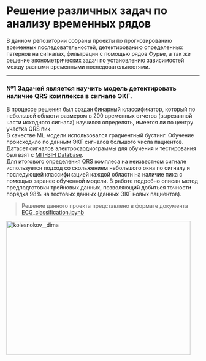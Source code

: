 # Решение различных задач по анализу временных рядов
В данном репозитории собраны проекты по прогнозированию временных последовательностей, детектированию определенных патернов на сигналах, фильтрации с помощью рядов Фурье, а так же решение эконометрических задач по установлению зависимостей между разными временными последовательностями.

---

### №1 Задачей является научить модель детектировать наличие QRS комплекса в сигнале ЭКГ.
В процессе решения был создан бинарный классификатор, который по небольшой области размером в 200 временных отчетов (вырезанной части исходного сигнала) научился определять, имеется ли по центру участка QRS пик. <br/>
В качестве ML модели использовался градиентный бустинг. Обучение происходило по данным ЭКГ сигналов большого числа пациентов. Датасет сигналов электрокардиограммы для обучения и тестирования был взят с [MIT-BIH Database](https://www.kaggle.com/datasets/mondejar/mitbih-database?resource=download&select=100.csv). <br/>
Для итогового определения QRS комплеса на неизвестном сигнале используется подход со скольжением небольшого окна по сигналу и последующей классификацией каждой области на наличие пика с помощью заранее обученной модели.
В работе подробно описан метод предподготовки трейновых данных, позволяющий добиться точности порядка 98% на тестовых данных (данных ЭКГ новых пациентов).
> Решение данного проекта представлено в формате документа [ECG_classification.ipynb](https://github.com/Koldim2001/time_series_theory/blob/main/ECG_classification.ipynb)

<img align="center" src="https://www.mdpi.com/sensors/sensors-17-00176/article_deploy/html/images/sensors-17-00176-g011.png" alt="kolesnokov__dima" height="350" width="480" /> 
